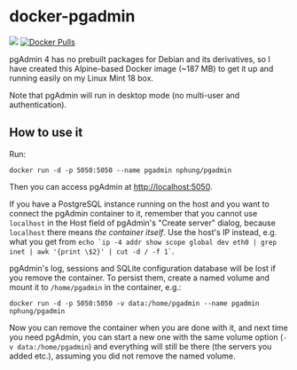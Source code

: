 # docker-pgadmin
[![](https://images.microbadger.com/badges/image/nphung/pgadmin.svg)]() [![Docker Pulls](https://img.shields.io/docker/pulls/nphung/pgadmin.svg)]()

pgAdmin 4 has no prebuilt packages for Debian and its derivatives, so I have created this Alpine-based Docker image (~187 MB) to get it up and running easily on my Linux Mint 18 box.

Note that pgAdmin will run in desktop mode (no multi-user and authentication).

## How to use it

Run:
```
docker run -d -p 5050:5050 --name pgadmin nphung/pgadmin
```

Then you can access pgAdmin at <http://localhost:5050>.

If you have a PostgreSQL instance running on the host and you want to connect the pgAdmin container to it, remember that you cannot use `localhost` in the Host field of pgAdmin's "Create server" dialog, because `localhost` there means *the container itself*. Use the host's IP instead, e.g. what you get from `` echo `ip -4 addr show scope global dev eth0 | grep inet | awk '{print \$2}' | cut -d / -f 1` ``.

pgAdmin's log, sessions and SQLite configuration database will be lost if you remove the container. To persist them, create a named volume and mount it to `/home/pgadmin` in the container, e.g.:
```
docker run -d -p 5050:5050 -v data:/home/pgadmin --name pgadmin nphung/pgadmin
```
Now you can remove the container when you are done with it, and next time you need pgAdmin, you can start a new one with the same volume option (`-v data:/home/pgadmin`) and everything will still be there (the servers you added etc.), assuming you did not remove the named volume.
